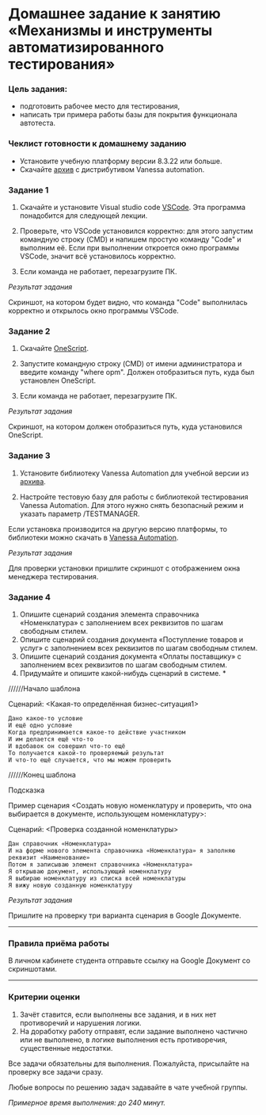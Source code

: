 # Домашнее задание к занятию «Механизмы и инструменты автоматизированного тестирования»### Цель задания:* подготовить рабочее место для тестирования,* написать три примера работы базы для покрытия функционала автотеста.### Чеклист готовности к домашнему заданию* Установите учебную платформу версии 8.3.22 или больше.* Скачайте [архив](https://drive.google.com/file/d/1QnZ3fnGMaH7Uueg55w1jTK5fUyipZdEF/view?usp=share_link) с дистрибутивом Vanessa automation.### Задание 11. Скачайте и установите Visual studio code [VSCode](https://code.visualstudio.com/download). Эта программа понадобится для следующей лекции.2. Проверьте, что VSCode установился корректно: для этого запустим командную строку (CMD) и напишем простую команду "Code" и выполним её. Если при выполнении откроется окно программы VSCode, значит всё установилось корректно.3. Если команда не работает, перезагрузите ПК.  *Результат задания*Скриншот, на котором будет видно, что команда "Code" выполнилась корректно и открылось окно программы VSCode.### Задание 21. Скачайте [OneScript](https://oscript.io/downloads).2. Запустите командную строку (CMD) от имени администратора и введите команду "where opm". Должен отобразиться путь, куда был установлен OneScript.3. Если команда не работает, перезагрузите ПК.*Результат задания* Скриншот, на котором должен отобразиться путь, куда установился OneScript.### Задание 31. Установите библиотеку Vanessa Automation для учебной версии из [архива](https://drive.google.com/file/d/1QnZ3fnGMaH7Uueg55w1jTK5fUyipZdEF/view?usp=share_link). 2. Настройте тестовую базу для работы с библиотекой тестирования Vanessa Automation. Для этого нужно снять безопасный режим и указать параметр /TESTMANAGER.Если установка производится на другую версию платформы, то библиотеки можно скачать в [Vanessa Automation](https://pr-mex.github.io/vanessa-automation/dev/).*Результат задания* Для проверки установки пришлите скриншот с отображением окна менеджера тестирования.### Задание 41. Опишите сценарий создания элемента справочника «Номенклатура» с заполнением всех реквизитов по шагам свободным стилем.2. Опишите сценарий создания документа «Поступление товаров и услуг» с заполнением всех реквизитов по шагам свободным стилем.3. Опишите сценарий создания документа «Оплаты поставщику» с заполнением всех реквизитов по шагам свободным стилем.4. Придумайте и опишите какой-нибудь сценарий в системе. *//////Начало шаблона Сценарий: <Какая-то определённая бизнес-ситуация1>	Дано какое-то условие	И ещё одно условие	Когда предпринимается какое-то действие участником	И им делается ещё что-то	И вдобавок он совершил что-то ещё	То получается какой-то проверяемый результат	И что-то ещё случается, что мы можем проверить  //////Конец шаблона ПодсказкаПример сценария <Создать новую номенклатуру и проверить, что она выбирается в документе, использующем номенклатуру>:	Сценарий: <Проверка созданной номенклатуры>	Дан справочник «Номенклатура»	И на форме нового элемента справочника «Номенклатура» я заполняю реквизит «Наименование»	Потом я записываю элемент справочника «Номенклатура»	Я открываю документ, использующий номенклатуру	Я выбираю номенклатуру из списка всей номенклатуры	Я вижу новую созданную номенклатуру	*Результат задания* Пришлите на проверку три варианта сценария в Google Документе.------### Правила приёма работыВ личном кабинете студента отправьте ссылку на Google Документ со скриншотами.------### Критерии оценки1. Зачёт ставится, если выполнены все задания, и в них нет противоречий и нарушения логики. 2. На доработку работу отправят, если задание выполнено частично или не выполнено, в логике выполнения есть противоречия, существенные недостатки.Все задачи обязательны для выполнения. Пожалуйста, присылайте на проверку все задачи сразу.Любые вопросы по решению задач задавайте в чате учебной группы.*Примерное время выполнения: до 240 минут.*